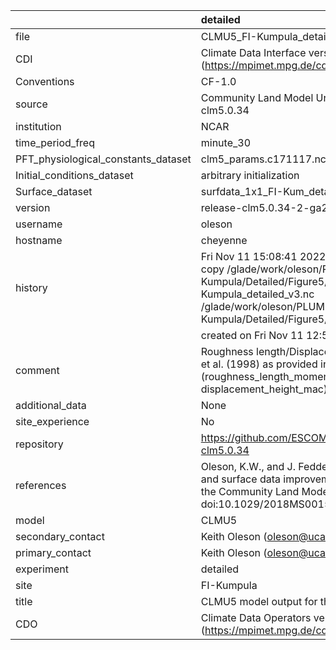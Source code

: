|                                     | detailed                                                                                                                                                                                                                     |
|:------------------------------------|:-----------------------------------------------------------------------------------------------------------------------------------------------------------------------------------------------------------------------------|
| file                                | CLMU5_FI-Kumpula_detailed_v3.nc                                                                                                                                                                                              |
| CDI                                 | Climate Data Interface version 1.9.9 (https://mpimet.mpg.de/cdi)                                                                                                                                                             |
| Conventions                         | CF-1.0                                                                                                                                                                                                                       |
| source                              | Community Land Model Urban version 5 - release-clm5.0.34                                                                                                                                                                     |
| institution                         | NCAR                                                                                                                                                                                                                         |
| time_period_freq                    | minute_30                                                                                                                                                                                                                    |
| PFT_physiological_constants_dataset | clm5_params.c171117.nc                                                                                                                                                                                                       |
| Initial_conditions_dataset          | arbitrary initialization                                                                                                                                                                                                     |
| Surface_dataset                     | surfdata_1x1_FI-Kum_detailed_simyr2000_c210525.nc                                                                                                                                                                            |
| version                             | release-clm5.0.34-2-ga2989b04                                                                                                                                                                                                |
| username                            | oleson                                                                                                                                                                                                                       |
| hostname                            | cheyenne                                                                                                                                                                                                                     |
| history                             | Fri Nov 11 15:08:41 2022: cdo -f nc4 -z zip -b F32 copy /glade/work/oleson/PLUMBER/PLUMBER/FI-Kumpula/Detailed/Figure5/CLMU5_FI-Kumpula_detailed_v3.nc /glade/work/oleson/PLUMBER/PLUMBER/FI-Kumpula/Detailed/Figure5/tmp.nc |
|                                     | created on Fri Nov 11 12:58:00 MST 2022                                                                                                                                                                                      |
| comment                             | Roughness length/Displacement height from Macdonald et al. (1998) as provided in parameter input file (roughness_length_momentum_mac and displacement_height_mac)                                                            |
| additional_data                     | None                                                                                                                                                                                                                         |
| site_experience                     | No                                                                                                                                                                                                                           |
| repository                          | https://github.com/ESCOMP/CTSM/releases/tag/release-clm5.0.34                                                                                                                                                                |
| references                          | Oleson, K.W., and J. Feddema, 2019: Parameterization and surface data improvements and new capabilities for the Community Land Model Urban (CLMU), JAMES, 11, doi:10.1029/2018MS001586.                                      |
| model                               | CLMU5                                                                                                                                                                                                                        |
| secondary_contact                   | Keith Oleson (oleson@ucar.edu)                                                                                                                                                                                               |
| primary_contact                     | Keith Oleson (oleson@ucar.edu)                                                                                                                                                                                               |
| experiment                          | detailed                                                                                                                                                                                                                     |
| site                                | FI-Kumpula                                                                                                                                                                                                                   |
| title                               | CLMU5 model output for the Urban-PLUMBER project                                                                                                                                                                             |
| CDO                                 | Climate Data Operators version 1.9.9 (https://mpimet.mpg.de/cdo)                                                                                                                                                             |
